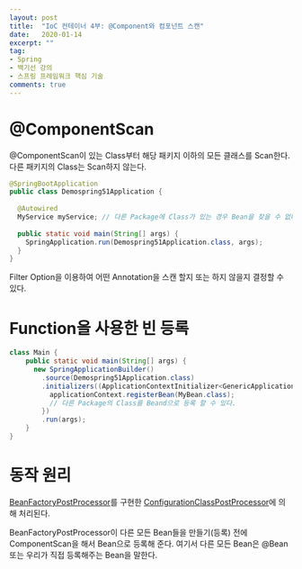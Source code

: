 ```yaml
---
layout: post
title:  "IoC 컨테이너 4부: @Component와 컴포넌트 스캔"
date:   2020-01-14
excerpt: ""
tag:
- Spring
- 백기선 강의
- 스프링 프레임워크 핵심 기술
comments: true
---
```


# @ComponentScan
@ComponentScan이 있는 Class부터 해당 패키지 이하의 모든 클래스를 Scan한다. 다른 패키지의 Class는 Scan하지 않는다.
```java
@SpringBootApplication
public class Demospring51Application {
  
  @Autowired
  MyService myService; // 다른 Package에 Class가 있는 경우 Bean을 찾을 수 없다.
  
  public static void main(String[] args) {
    SpringApplication.run(Demospring51Application.class, args);
  }
}
```

Filter Option을 이용하여 어떤 Annotation을 스캔 할지 또는 하지 않을지 결정할 수 있다.


# Function을 사용한 빈 등록
```java
class Main {
    public static void main(String[] args) {
      new SpringApplicationBuilder()
        .source(Demospring51Application.class)
        .initializers((ApplicationContextInitializer<GenericApplicationContext>) applicationContext -> {
          applicationContext.registerBean(MyBean.class);
          // 다른 Package의 Class를 Beand으로 등록 할 수 있다.
        })
        .run(args);
    }    
}
```

# 동작 원리
[BeanFactoryPostProcessor](https://docs.spring.io/spring-framework/docs/current/javadoc-api/org/springframework/beans/factory/config/BeanFactoryPostProcessor.html)를 구현한 [ConfigurationClassPostProcessor](https://docs.spring.io/spring-framework/docs/current/javadoc-api/org/springframework/context/annotation/ConfigurationClassPostProcessor.html)에 의해 처리된다.

BeanFactoryPostProcessor이 다른 모든 Bean들을 만들기(등록) 전에 ComponentScan을 해서 Bean으로 등록해 준다. 여기서 다른 모든 Bean은 @Bean 또는 우리가 직접 등록해주는 Bean을 말한다.
